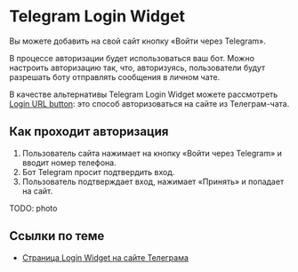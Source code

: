 # Telegram Login Widget

Вы можете добавить на свой сайт кнопку «Войти через Telegram».

В процессе авторизации будет использоваться ваш бот. Можно настроить авторизацию так, что, авторизуясь, пользователи
будут разрешать боту отправлять сообщения в личном чате.

В качестве альтернативы Telegram Login Widget можете рассмотреть [Login URL button](/ru/chats/buttons/): это способ 
авторизоваться на сайте из Телеграм-чата.

## Как проходит авторизация

1. Пользователь сайта нажимает на кнопку «Войти через Telegram» и вводит номер телефона.
3. Бот Telegram просит подтвердить вход.
4. Пользователь подтверждает вход, нажимает «Принять» и попадает на сайт.

TODO: photo

## Ссылки по теме

- [Страница Login Widget на сайте Телеграма](https://core.telegram.org/widgets/login)